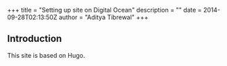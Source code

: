 +++
title = "Setting up site on Digital Ocean"
description = ""
date = 2014-09-28T02:13:50Z
author = "Aditya Tibrewal"
+++

## Introduction

This site is based on Hugo.



